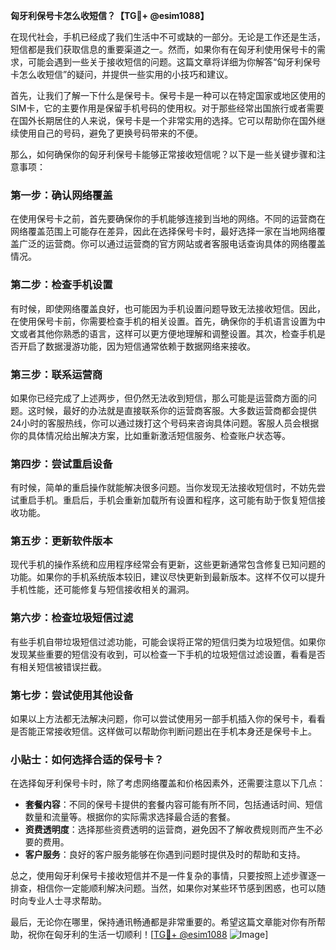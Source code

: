 **匈牙利保号卡怎么收短信？【TG💪+ @esim1088】**

在现代社会，手机已经成了我们生活中不可或缺的一部分。无论是工作还是生活，短信都是我们获取信息的重要渠道之一。然而，如果你有在匈牙利使用保号卡的需求，可能会遇到一些关于接收短信的问题。这篇文章将详细为你解答“匈牙利保号卡怎么收短信”的疑问，并提供一些实用的小技巧和建议。

首先，让我们了解一下什么是保号卡。保号卡是一种可以在特定国家或地区使用的SIM卡，它的主要作用是保留手机号码的使用权。对于那些经常出国旅行或者需要在国外长期居住的人来说，保号卡是一个非常实用的选择。它可以帮助你在国外继续使用自己的号码，避免了更换号码带来的不便。

那么，如何确保你的匈牙利保号卡能够正常接收短信呢？以下是一些关键步骤和注意事项：

### **第一步：确认网络覆盖**
在使用保号卡之前，首先要确保你的手机能够连接到当地的网络。不同的运营商在网络覆盖范围上可能存在差异，因此在选择保号卡时，最好选择一家在当地网络覆盖广泛的运营商。你可以通过运营商的官方网站或者客服电话查询具体的网络覆盖情况。

### **第二步：检查手机设置**
有时候，即使网络覆盖良好，也可能因为手机设置问题导致无法接收短信。因此，在使用保号卡前，你需要检查手机的相关设置。首先，确保你的手机语言设置为中文或者其他你熟悉的语言，这样可以更方便地理解和调整设置。其次，检查手机是否开启了数据漫游功能，因为短信通常依赖于数据网络来接收。

### **第三步：联系运营商**
如果你已经完成了上述两步，但仍然无法收到短信，那么可能是运营商方面的问题。这时候，最好的办法就是直接联系你的运营商客服。大多数运营商都会提供24小时的客服热线，你可以通过拨打这个号码来咨询具体问题。客服人员会根据你的具体情况给出解决方案，比如重新激活短信服务、检查账户状态等。

### **第四步：尝试重启设备**
有时候，简单的重启操作就能解决很多问题。当你发现无法接收短信时，不妨先尝试重启手机。重启后，手机会重新加载所有设置和程序，这可能有助于恢复短信接收功能。

### **第五步：更新软件版本**
现代手机的操作系统和应用程序经常会有更新，这些更新通常包含修复已知问题的功能。如果你的手机系统版本较旧，建议尽快更新到最新版本。这样不仅可以提升手机性能，还可能修复与短信接收相关的漏洞。

### **第六步：检查垃圾短信过滤**
有些手机自带垃圾短信过滤功能，可能会误将正常的短信归类为垃圾短信。如果你发现某些重要的短信没有收到，可以检查一下手机的垃圾短信过滤设置，看看是否有相关短信被错误拦截。

### **第七步：尝试使用其他设备**
如果以上方法都无法解决问题，你可以尝试使用另一部手机插入你的保号卡，看看是否能正常接收短信。这样做可以帮助你判断问题出在手机本身还是保号卡上。

### **小贴士：如何选择合适的保号卡？**
在选择匈牙利保号卡时，除了考虑网络覆盖和价格因素外，还需要注意以下几点：
- **套餐内容**：不同的保号卡提供的套餐内容可能有所不同，包括通话时间、短信数量和流量等。根据你的实际需求选择最合适的套餐。
- **资费透明度**：选择那些资费透明的运营商，避免因不了解收费规则而产生不必要的费用。
- **客户服务**：良好的客户服务能够在你遇到问题时提供及时的帮助和支持。

总之，使用匈牙利保号卡接收短信并不是一件复杂的事情，只要按照上述步骤逐一排查，相信你一定能顺利解决问题。当然，如果你对某些环节感到困惑，也可以随时向专业人士寻求帮助。

最后，无论你在哪里，保持通讯畅通都是非常重要的。希望这篇文章能对你有所帮助，祝你在匈牙利的生活一切顺利！[[TG💪+ @esim1088](https://t.me/s/esim1088) ![Image](https://i.postimg.cc/4NQfJmqS/Snipaste-2025-05-13-00-14-12.png)]